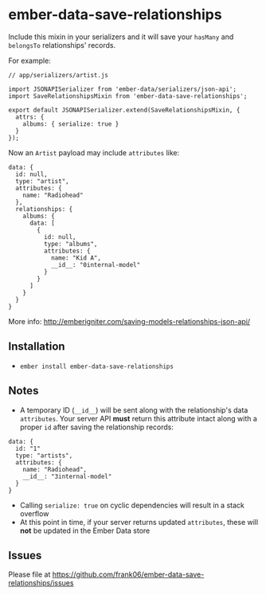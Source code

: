 # ember-data-save-relationships

Include this mixin in your serializers and it will save your `hasMany` and `belongsTo` relationships' records.

For example:

```
// app/serializers/artist.js

import JSONAPISerializer from 'ember-data/serializers/json-api';
import SaveRelationshipsMixin from 'ember-data-save-relationships';

export default JSONAPISerializer.extend(SaveRelationshipsMixin, {
  attrs: {
    albums: { serialize: true }
  }
});
```

Now an `Artist` payload may include `attributes` like:

```
data: {
  id: null,
  type: "artist",
  attributes: {
    name: "Radiohead"
  },
  relationships: {
    albums: {
      data: [
        {
          id: null,
          type: "albums",
          attributes: {
            name: "Kid A",
            __id__: "0internal-model"
          }
        }
      ]
    }
  }
}
```

More info: http://emberigniter.com/saving-models-relationships-json-api/

## Installation

* `ember install ember-data-save-relationships`

## Notes

 - A temporary ID (`__id__`) will be sent along with the relationship's data `attributes`. Your server API **must** return this attribute intact along with a proper `id` after saving the relationship records:
 ```
 data: {
   id: "1"
   type: "artists",
   attributes: {
     name: "Radiohead",
     __id__: "3internal-model"
   }
 }
 ```
 - Calling `serialize: true` on cyclic dependencies will result in a stack overflow
 - At this point in time, if your server returns updated `attributes`, these will **not** be updated in the Ember Data store

## Issues

Please file at https://github.com/frank06/ember-data-save-relationships/issues